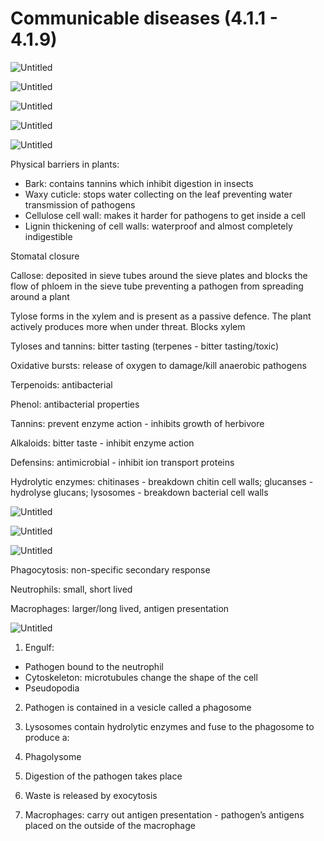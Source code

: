 # Communicable diseases (4.1.1 - 4.1.9)

![Untitled](Communicable%20diseases%20(4%201%201%20-%204%201%209)%203460b7e3738e44859c61edb29d3dc3fb/Untitled.png)

![Untitled](Communicable%20diseases%20(4%201%201%20-%204%201%209)%203460b7e3738e44859c61edb29d3dc3fb/Untitled%201.png)

![Untitled](Communicable%20diseases%20(4%201%201%20-%204%201%209)%203460b7e3738e44859c61edb29d3dc3fb/Untitled%202.png)

![Untitled](Communicable%20diseases%20(4%201%201%20-%204%201%209)%203460b7e3738e44859c61edb29d3dc3fb/Untitled%203.png)

![Untitled](Communicable%20diseases%20(4%201%201%20-%204%201%209)%203460b7e3738e44859c61edb29d3dc3fb/Untitled%204.png)

Physical barriers in plants:

- Bark: contains tannins which inhibit digestion in insects
- Waxy cuticle: stops water collecting on the leaf preventing water transmission of pathogens
- Cellulose cell wall: makes it harder for pathogens to get inside a cell
- Lignin thickening of cell walls: waterproof and almost completely indigestible

Stomatal closure

Callose: deposited in sieve tubes around the sieve plates and blocks the flow of phloem in the sieve tube preventing a pathogen from spreading around a plant

Tylose forms in the xylem and is present as a passive defence. The plant actively produces more when under threat. Blocks xylem

Tyloses and tannins: bitter tasting (terpenes - bitter tasting/toxic)

Oxidative bursts: release of oxygen to damage/kill anaerobic pathogens

Terpenoids: antibacterial

Phenol: antibacterial properties

Tannins: prevent enzyme action - inhibits growth of herbivore

Alkaloids: bitter taste - inhibit enzyme action

Defensins: antimicrobial - inhibit ion transport proteins

Hydrolytic enzymes: chitinases - breakdown chitin cell walls; glucanses - hydrolyse glucans;
lysosomes - breakdown bacterial cell walls

![Untitled](Communicable%20diseases%20(4%201%201%20-%204%201%209)%203460b7e3738e44859c61edb29d3dc3fb/Untitled%205.png)

![Untitled](Communicable%20diseases%20(4%201%201%20-%204%201%209)%203460b7e3738e44859c61edb29d3dc3fb/Untitled%206.png)

![Untitled](Communicable%20diseases%20(4%201%201%20-%204%201%209)%203460b7e3738e44859c61edb29d3dc3fb/Untitled%207.png)

Phagocytosis: non-specific secondary response

Neutrophils: small, short lived

Macrophages: larger/long lived, antigen presentation

![Untitled](Communicable%20diseases%20(4%201%201%20-%204%201%209)%203460b7e3738e44859c61edb29d3dc3fb/Untitled%208.png)

1) Engulf:

- Pathogen bound to the neutrophil
- Cytoskeleton: microtubules change the shape of the cell
- Pseudopodia

2) Pathogen is contained in a vesicle called a phagosome

3) Lysosomes contain hydrolytic enzymes and fuse to the phagosome to produce a:

4) Phagolysome

5) Digestion of the pathogen takes place

6) Waste is released by exocytosis

7) Macrophages: carry out antigen presentation - pathogen’s antigens placed on the outside of the macrophage